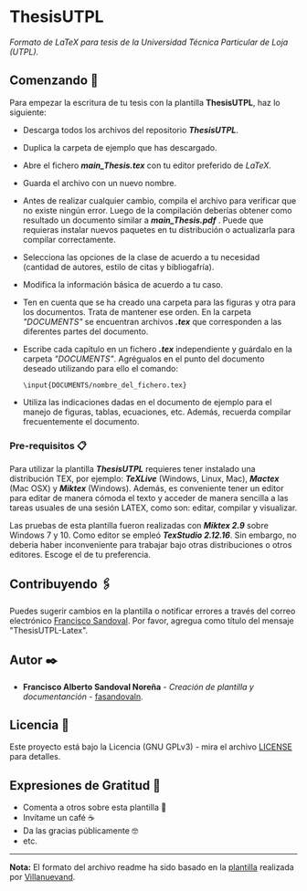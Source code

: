 # ThesisUTPL
_Formato de LaTeX para tesis de la Universidad Técnica Particular de Loja (UTPL)._

## Comenzando 🚀

Para empezar la escritura de tu tesis con la plantilla **ThesisUTPL**, haz lo siguiente: 

- Descarga todos los archivos del repositorio _**ThesisUTPL**_.
- Duplica la carpeta de ejemplo que has descargado. 
- Abre el fichero _**main_Thesis.tex**_ con tu editor preferido de _LaTeX_.
- Guarda el archivo con un nuevo nombre. 
- Antes de realizar cualquier cambio, compila el archivo para verificar que no existe ningún error. Luego de la compilación deberías obtener como resultado un documento similar a _**main_Thesis.pdf**_ . Puede que requieras instalar nuevos paquetes en tu distribución o actualizarla para compilar correctamente. 
- Selecciona las opciones de la clase de acuerdo a tu necesidad (cantidad de autores, estilo de citas y bibliogafría). 
- Modifica la información básica de acuerdo a tu caso. 
- Ten en cuenta que se ha creado una carpeta para las figuras y otra para los documentos. Trata de mantener ese orden. En la carpeta _"DOCUMENTS"_ se encuentran archivos _**.tex**_ que corresponden a las diferentes partes del documento. 
- Escribe cada capítulo en un fichero _**.tex**_ independiente y guárdalo en la carpeta _"DOCUMENTS"_. Agrégualos en el punto del documento deseado utilizando para ello el comando:
		
    `\input{DOCUMENTS/nombre_del_fichero.tex}`
    
- Utiliza las indicaciones dadas en el documento de ejemplo para el manejo de figuras, tablas, ecuaciones, etc. Además, recuerda compilar frecuentemente el documento. 

### Pre-requisitos 📋

Para utilizar la plantilla ***ThesisUTPL*** requieres tener instalado una distribución TEX, por ejemplo: _**TeXLive**_ (Windows, Linux, Mac), _**Mactex**_ (Mac OSX) y _**Miktex**_ (Windows). Además, es conveniente tener un editor para editar de manera cómoda el texto y acceder de manera sencilla a las tareas usuales de una sesión LATEX, como son: editar, compilar y visualizar. 

Las pruebas de esta plantilla fueron realizadas con _**Miktex 2.9**_ sobre Windows 7 y 10. Como editor se empleó _**TexStudio 2.12.16**_. Sin embargo, no deberia haber inconveniente para trabajar bajo otras distribuciones o otros editores. Escoge el de tu preferencia. 

## Contribuyendo 🖇️

Puedes sugerir cambios en la plantilla o notificar errores a través del correo electrónico [Francisco Sandoval](mailto:fasandoval@utpl.edu.ec?subject=ThesisUTPL-Latex). Por favor, agregua como título del mensaje "ThesisUTPL-Latex".

## Autor ✒️

* **Francisco Alberto Sandoval Noreña** - *Creación de plantilla y documentanción* - [fasandovaln](https://github.com/fasandovaln).

## Licencia 📄

Este proyecto está bajo la Licencia (GNU GPLv3) - mira el archivo [LICENSE](https://github.com/fasandovaln/ThesisUTPL/blob/master/LICENSE) para detalles.

## Expresiones de Gratitud 🎁

* Comenta a otros sobre esta plantilla 📢
* Invítame un café :coffee:
* Da las gracias públicamente 🤓
* etc.

---
**Nota:** El formato del archivo readme ha sido basado en la [plantilla](https://gist.github.com/Villanuevand/6386899f70346d4580c723232524d35a) realizada por [Villanuevand](https://github.com/Villanuevand).
